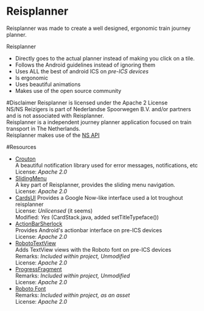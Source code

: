 Reisplanner
===========

Reisplanner was made to create a well designed, ergonomic train journey planner.

Reisplanner
- Directly goes to the actual planner instead of making you click on a tile.
- Follows the Android guidelines instead of ignoring them
- Uses ALL the best of android ICS on *pre-ICS devices*
- Is ergonomic  
- Uses beautiful animations  
- Makes use of the open source community  

#Disclaimer
Reisplanner is licensed under the Apache 2 License  
NS/NS Reizigers is part of Nederlandse Spoorwegen B.V. and/or partners and is not associated with Reisplanner.  
Reisplanner is a independent journey planner application focused on train transport in The Netherlands.  
Reisplanner makes use of the [NS API](http://ns.nl/api)

#Resources
- [Crouton](https://github.com/keyboardsurfer/Crouton)  
A beautiful notification library used for error messages, notifications, etc  
License: *Apache 2.0*  
- [SlidingMenu](https://github.com/jfeinstein10/SlidingMenu)  
A key part of Reisplanner, provides the sliding menu navigation.  
License: *Apache 2.0*  
- [CardsUI](https://github.com/nadavfima/cardsui-for-android)
Provides a Google Now-like interface used a lot troughout reisplanner  
License: *Unlicensed* (it seems)  
Modified: *Yes* (CardStack.java, added setTitleTypeface())
- [ActionBarSherlock](https://github.com/JakeWharton/ActionBarSherlock)  
Provides Android's actionbar interface on pre-ICS devices  
License: *Apache 2.0*  
- [RobotoTextView](https://github.com/johnkil/Android-RobotoTextView)  
Adds TextView views with the Roboto font on pre-ICS devices  
Remarks: *Included within project, Unmodified*  
License: *Apache 2.0*
- [ProgressFragment](https://github.com/johnkil/Android-ProgressFragment)  
Remarks: *Included within project, Unmodified*  
License: *Apache 2.0*
- [Roboto Font](http://developer.android.com/design/style/typography.html)  
Remarks: *Included within project, as an asset*  
License: *Apache 2.0*
